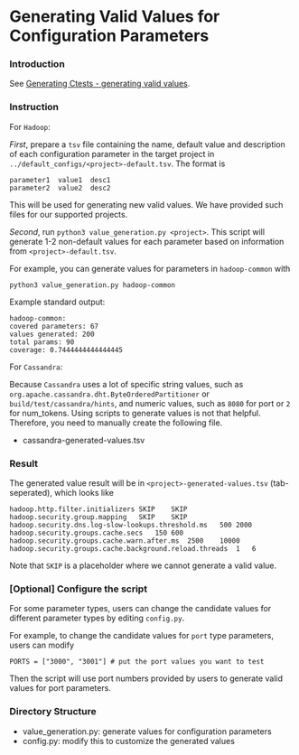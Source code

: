 
# Generating Valid Values for Configuration Parameters

### Introduction

See [Generating Ctests - generating valid values](https://github.com/xlab-uiuc/openctest/blob/main/core/README.md#12-generating-parameter-sets-for-ctests).

### Instruction
For `Hadoop`:

*First*, prepare a `tsv` file containing the name, default value and description of each configuration parameter in the target project in `../default_configs/<project>-default.tsv`. The format is

```
parameter1	value1	desc1
parameter2	value2	desc2
```

This will be used for generating new valid values. We have provided such files for our supported projects.


*Second*, run `python3 value_generation.py <project>`. This script will generate 1-2 non-default values for each parameter based on information from `<project>-default.tsv`.

For example, you can generate values for parameters in `hadoop-common` with

```
python3 value_generation.py hadoop-common
```

Example standard output:
```
hadoop-common:
covered parameters: 67
values generated: 200
total params: 90
coverage: 0.7444444444444445
```

For `Cassandra`:

Because `Cassandra` uses a lot of specific string values, such as `org.apache.cassandra.dht.ByteOrderedPartitioner` or `build/test/cassandra/hints`, and numeric values, such as `8080` for port or `2` for num_tokens. Using scripts to generate values is not that helpful. Therefore, you need to manually create the following file.
- cassandra-generated-values.tsv

### Result

The generated value result will be in `<project>-generated-values.tsv` (tab-seperated), which looks like

```
hadoop.http.filter.initializers	SKIP	SKIP
hadoop.security.group.mapping	SKIP	SKIP
hadoop.security.dns.log-slow-lookups.threshold.ms	500	2000
hadoop.security.groups.cache.secs	150	600
hadoop.security.groups.cache.warn.after.ms	2500	10000
hadoop.security.groups.cache.background.reload.threads	1	6
```
Note that `SKIP` is a placeholder where we cannot generate a valid value.


### [Optional] Configure the script

For some parameter types, users can change the candidate values for different parameter types by editing `config.py`.

For example, to change the candidate values for `port` type parameters, users can modify
```
PORTS = ["3000", "3001"] # put the port values you want to test
```

Then the script will use port numbers provided by users to generate valid values for port parameters.


### Directory Structure

- value_generation.py: generate values for configuration parameters
- config.py: modify this to customize the generated values
